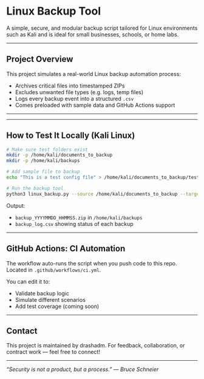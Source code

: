 # Linux Backup Tool

A simple, secure, and modular backup script tailored for Linux environments such as Kali and is ideal for small businesses, schools, or home labs.

---

## Project Overview

This project simulates a real-world Linux backup automation process:
-  Archives critical files into timestamped ZIPs
-  Excludes unwanted file types (e.g. logs, temp files)
-  Logs every backup event into a structured `.csv`
-  Comes preloaded with sample data and GitHub Actions support

---


---

##  How to Test It Locally (Kali Linux)

```bash
# Make sure test folders exist
mkdir -p /home/kali/documents_to_backup
mkdir -p /home/kali/backups

# Add sample file to backup
echo "This is a test config file" > /home/kali/documents_to_backup/test.conf

# Run the backup tool
python3 linux_backup.py --source /home/kali/documents_to_backup --target /home/kali/backups
```

 Output:
- `backup_YYYYMMDD_HHMMSS.zip` in `/home/kali/backups`
- `backup_log.csv` showing status of each backup

---

## GitHub Actions: CI Automation

The workflow auto-runs the script when you push code to this repo.
Located in `.github/workflows/ci.yml`.

You can edit it to:
- Validate backup logic
- Simulate different scenarios
- Add test coverage (coming soon)

---

## Contact

This project is maintained by drashadm. For feedback, collaboration, or contract work — feel free to connect!

---

_“Security is not a product, but a process.” — Bruce Schneier_
